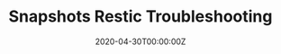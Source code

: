 ---
date: "2020-04-30T00:00:00Z"
lastmod: "2020-04-30T00:00:00Z"
title: "Snapshots Restic Troubleshooting"
weight: "2"
redirect: "https://velero.io/docs/main/restic/#troubleshooting"
isHidden: true
---